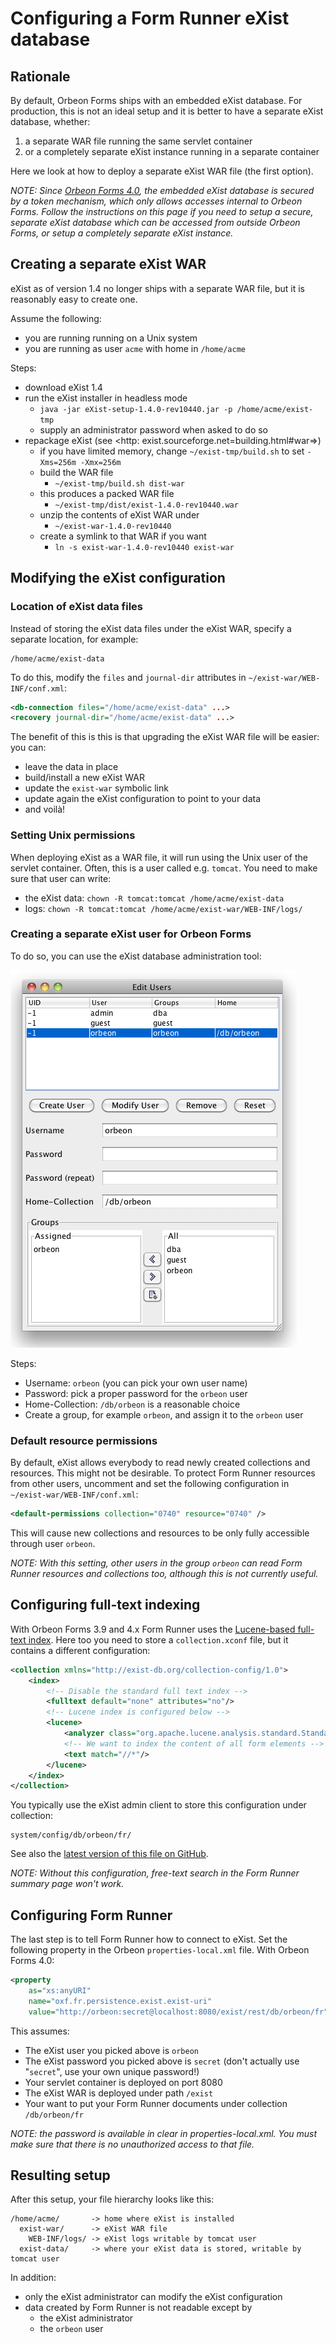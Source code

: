 # Configuring a Form Runner eXist database



## Rationale

By default, Orbeon Forms ships with an embedded eXist database. For production, this is not an ideal setup and it is better to have a separate eXist database, whether:

1. a separate WAR file running the same servlet container
2. or a completely separate eXist instance running in a separate container

Here we look at how to deploy a separate eXist WAR file (the first option).

_NOTE: Since [Orbeon Forms 4.0][1], the embedded eXist database is secured by a token mechanism, which only allows accesses internal to Orbeon Forms. Follow the instructions on this page if you need to setup a secure, separate eXist database which can be accessed from outside Orbeon Forms, or setup a completely separate eXist instance._

## Creating a separate eXist WAR

eXist as of version 1.4 no longer ships with a separate WAR file, but it is reasonably easy to create one.

Assume the following:

* you are running running on a Unix system
* you are running as user `acme` with home in `/home/acme`

Steps:

* download eXist 1.4
* run the eXist installer in headless mode
    * `java -jar eXist-setup-1.4.0-rev10440.jar -p /home/acme/exist-tmp`
    * supply an administrator password when asked to do so
* repackage eXist (see <http: exist.sourceforge.net=building.html#war=>)
    * if you have limited memory, change `~/exist-tmp/build.sh` to set `-Xms=256m -Xmx=256m`
    * build the WAR file
        * `~/exist-tmp/build.sh dist-war`
    * this produces a packed WAR file
        * `~/exist-tmp/dist/exist-1.4.0-rev10440.war`
    * unzip the contents of eXist WAR under
        * `~/exist-war-1.4.0-rev10440`
    * create a symlink to that WAR if you want
        * `ln -s exist-war-1.4.0-rev10440 exist-war`

## Modifying the eXist configuration

### Location of eXist data files

Instead of storing the eXist data files under the eXist WAR, specify a separate location, for example:

```
/home/acme/exist-data
```

To do this, modify the `files` and `journal-dir` attributes in `~/exist-war/WEB-INF/conf.xml`:

```xml
<db-connection files="/home/acme/exist-data" ...>
<recovery journal-dir="/home/acme/exist-data" ...>
```

The benefit of this is this is that upgrading the eXist WAR file will be easier: you can:

* leave the data in place
* build/install a new eXist WAR
* update the `exist-war` symbolic link
* update again the eXist configuration to point to your data
* and voilà!

### Setting Unix permissions

When deploying eXist as a WAR file, it will run using the Unix user of the servlet container. Often, this is a user called e.g. `tomcat`. You need to make sure that user can write:

* the eXist data: `chown -R tomcat:tomcat /home/acme/exist-data`
* logs: `chown -R tomcat:tomcat /home/acme/exist-war/WEB-INF/logs/`

### Creating a separate eXist user for Orbeon Forms

To do so, you can use the eXist database administration tool:

![](/form-runner/images/exist-users.png)

Steps:

* Username: `orbeon` (you can pick your own user name)
* Password: pick a proper password for the `orbeon` user
* Home-Collection: `/db/orbeon` is a reasonable choice
* Create a group, for example `orbeon`, and assign it to the `orbeon` user

### Default resource permissions

By default, eXist allows everybody to read newly created collections and resources. This might not be desirable. To protect Form Runner resources from other users, uncomment and set the following configuration in `~/exist-war/WEB-INF/conf.xml`:

```xml
<default-permissions collection="0740" resource="0740" />
```

This will cause new collections and resources to be only fully accessible through user `orbeon`.

_NOTE: With this setting, other users in the group `orbeon` can read Form Runner resources and collections too, although this is not currently useful._

## Configuring full-text indexing

With Orbeon Forms 3.9 and 4.x Form Runner uses the [Lucene-based full-text index][4]. Here too you need to store a `collection.xconf` file, but it contains a different configuration:

```xml
<collection xmlns="http://exist-db.org/collection-config/1.0">
    <index>
        <!-- Disable the standard full text index -->
        <fulltext default="none" attributes="no"/>
        <!-- Lucene index is configured below -->
        <lucene>
            <analyzer class="org.apache.lucene.analysis.standard.StandardAnalyzer"/>
            <!-- We want to index the content of all form elements -->
            <text match="//*"/>
        </lucene>
    </index>
</collection>
```

You typically use the eXist admin client to store this configuration under collection:

```
system/config/db/orbeon/fr/
```

See also the [latest version of this file on GitHub][5].

_NOTE: Without this configuration, free-text search in the Form Runner summary page won't work._

## Configuring Form Runner

The last step is to tell Form Runner how to connect to eXist. Set the following property in the Orbeon `properties-local.xml` file. With Orbeon Forms 4.0:

```xml
<property
    as="xs:anyURI"
    name="oxf.fr.persistence.exist.exist-uri"
    value="http://orbeon:secret@localhost:8080/exist/rest/db/orbeon/fr"/>
```

This assumes:

* The eXist user you picked above is `orbeon`
* The eXist password you picked above is `secret` (don't actually use "`secret`", use your own unique password!)
* Your servlet container is deployed on port 8080
* The eXist WAR is deployed under path `/exist`
* Your want to put your Form Runner documents under collection `/db/orbeon/fr`

_NOTE: the password is available in clear in properties-local.xml. You must make sure that there is no unauthorized access to that file._

## Resulting setup

After this setup, your file hierarchy looks like this:

```
/home/acme/       -> home where eXist is installed
  exist-war/      -> eXist WAR file
    WEB-INF/logs/ -> eXist logs writable by tomcat user
  exist-data/     -> where your eXist data is stored, writable by tomcat user
```

In addition:

* only the eXist administrator can modify the eXist configuration
* data created by Form Runner is not readable except by
    * the eXist administrator
    * the `orbeon` user

[1]: http://wiki.orbeon.com/forms/doc/developer-guide/release-notes/40
[3]: http://exist-db.org/ftlegacy.html
[4]: http://exist-db.org/exist/apps/doc/lucene.xml
[5]: https://github.com/orbeon/orbeon-forms/blob/master/data/system/config/db/orbeon/fr/collection.xconf
